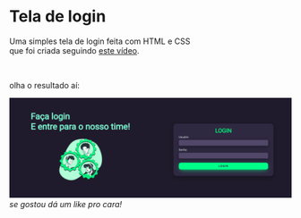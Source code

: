 <h1>Tela de login</h1>
<p>Uma simples tela de login feita com HTML e CSS<br>que foi criada seguindo <a href="https://www.youtube.com/watch?v=69-WfrVBli8">este vídeo</a>.</p>
<br>
<p>olha o resultado aí:</p>
<img src="preview_tela_de_login.png">
<br>
<i>se gostou dá um like pro cara!</i>

